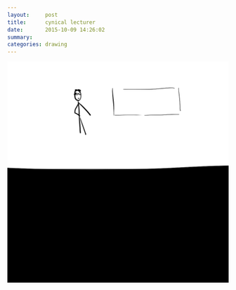 ```yaml
---
layout:     post
title:      cynical lecturer
date:       2015-10-09 14:26:02
summary:    
categories: drawing
---
```

![cynical lecturer](/images/_diary/cynical-lecturer.png "He is diligent and outspoken.")
